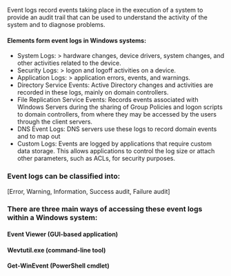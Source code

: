 Event logs record events taking place in the execution of a system to provide an audit trail that can be used to understand the activity of the system and to diagnose problems. 

#### Elements form event logs in Windows systems:
- System Logs: > hardware changes, device drivers, system changes, and other activities related to the device.
- Security Logs: > logon and logoff activities on a device. 
- Application Logs: > application errors, events, and warnings.
- Directory Service Events: Active Directory changes and activities are recorded in these logs, mainly on domain controllers.
- File Replication Service Events: Records events associated with Windows Servers during the sharing of Group Policies and logon scripts to domain controllers, from where they may be accessed by the users through the client servers.
- DNS Event Logs: DNS servers use these logs to record domain events and to map out
- Custom Logs: Events are logged by applications that require custom data storage. This allows applications to control the log size or attach other parameters, such as ACLs, for security purposes.

### Event logs can be classified into:
[Error, Warning, Information, Success audit, Failure audit]
### There are three main ways of accessing these event logs within a Windows system:
#### Event Viewer (GUI-based application)
#### Wevtutil.exe (command-line tool)
#### Get-WinEvent (PowerShell cmdlet)
  

